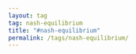 ```yaml
---
layout: tag
tag: nash-equilibrium
title: "#nash-equilibrium"
permalink: /tags/nash-equilibrium/
---
```


